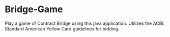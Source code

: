 # Bridge-Game
Play a game of Contract Bridge using this java application. Utilizes the ACBL Standard American Yellow Card guidelines for bidding.
